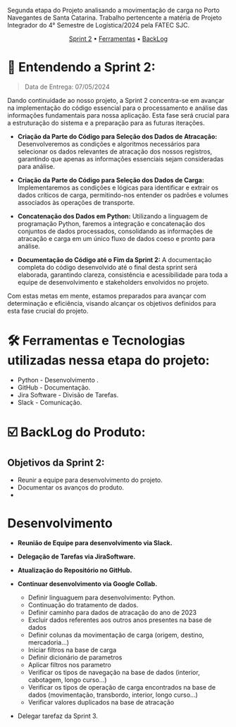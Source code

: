 Segunda etapa do Projeto analisando a movimentação de carga no Porto Navegantes de Santa Catarina. Trabalho pertencente a matéria de Projeto Integrador do 4° Semestre de Logística/2024 pela FATEC SJC.

 <p align="center">
     <a href="#sprint">Sprint 2</a> • 
     <a href="#ferramentas">Ferramentas</a> •
     <a href="#backlog">BackLog</a> 

<span id="sprint">

# :mag_right: Entendendo a Sprint 2:
> Data de Entrega: 07/05/2024

Dando continuidade ao nosso projeto, a Sprint 2 concentra-se em avançar na implementação do código essencial para o processamento e análise das informações fundamentais para nossa aplicação. Esta fase será crucial para a estruturação do sistema e a preparação para as futuras iterações.

* **Criação da Parte do Código para Seleção dos Dados de Atracação:** Desenvolveremos as condições e algoritmos necessários para selecionar os dados relevantes de atracação dos nossos registros, garantindo que apenas as informações essenciais sejam consideradas para análise.

* **Criação da Parte do Código para Seleção dos Dados de Carga:** Implementaremos as condições e lógicas para identificar e extrair os dados críticos de carga, permitindo-nos entender os padrões e volumes associados às operações de transporte.

* **Concatenação dos Dados em Python:**  Utilizando a linguagem de programação Python, faremos a integração e concatenação dos conjuntos de dados processados, consolidando as informações de atracação e carga em um único fluxo de dados coeso e pronto para análise.

* **Documentação do Código até o Fim da Sprint 2:** A documentação completa do código desenvolvido até o final desta sprint será elaborada, garantindo clareza, consistência e acessibilidade para toda a equipe de desenvolvimento e stakeholders envolvidos no projeto.

Com estas metas em mente, estamos preparados para avançar com determinação e eficiência, visando alcançar os objetivos definidos para esta fase crucial do projeto.

<span id="ferramentas">

# :hammer_and_wrench: Ferramentas e Tecnologias utilizadas nessa etapa do projeto:

* Python - Desenvolvimento .
* GitHub - Documentação.
* Jira Software - Divisão de Tarefas.
* Slack - Comunicação.


<span id="backlog">

# :ballot_box_with_check: BackLog do Produto:
## Objetivos da Sprint 2:
* Reunir a equipe para desenvolvimento do projeto.
* Documentar os avanços do produto.
* 

# Desenvolvimento
* **Reunião de Equipe para desenvolvimento via Slack.**
* **Delegação de Tarefas via JiraSoftware.**
* **Atualização do Repositório no GitHub.**
* **Continuar desenvolvimento via Google Collab.**
  * Definir linguaguem para desenvolvimento: Python.
  * Continuação do tratamento de dados.
  * Definir caminho para dados de atracação do ano de 2023
  * Excluir dados referentes aos outros anos presentes na base de dados
  * Definir colunas da movimentação de carga (origem, destino, mercadoria...)
  * Iniciar filtros na base de carga
  * Definir dicionário de parametros
  * Aplicar filtros nos parametro
  * Verificar os tipos de navegação na base de dados (interior, cabotagem, longo curso...)
  * Verificar os tipos de operação de carga encontrados na base de dados (movimentação, transbordo, interior, longo curso...)
  * Verificar valores duplicados na base de atracação

* Delegar tarefaz da Sprint 3.
    

